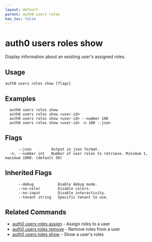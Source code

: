 ```yaml
---
layout: default
parent: auth0 users roles
has_toc: false
---
```

# auth0 users roles show

Display information about an existing user's assigned roles.

## Usage
```
auth0 users roles show [flags]
```

## Examples

```
  auth0 users roles show
  auth0 users roles show <user-id>
  auth0 users roles show <user-id> --number 100
  auth0 users roles show <user-id> -n 100 --json
```


## Flags

```
      --json         Output in json format.
  -n, --number int   Number of user roles to retrieve. Minimum 1, maximum 1000. (default 50)
```


## Inherited Flags

```
      --debug           Enable debug mode.
      --no-color        Disable colors.
      --no-input        Disable interactivity.
      --tenant string   Specific tenant to use.
```


## Related Commands

- [auth0 users roles assign](auth0_users_roles_assign.md) - Assign roles to a user
- [auth0 users roles remove](auth0_users_roles_remove.md) - Remove roles from a user
- [auth0 users roles show](auth0_users_roles_show.md) - Show a user's roles


